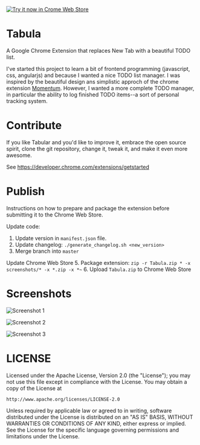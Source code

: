 <a target="_blank" href="https://chrome.google.com/webstore/detail/tabula-new-tab-to-do-list/pnadejonabhdibgdmgfcomljhddlpfcc">![Try it now in Crome Web Store](https://developer.chrome.com/webstore/images/ChromeWebStore_BadgeWBorder_v2_340x96.png "Click here to install this extension from the Chrome Web Store")</a>


Tabula
=======

A Google Chrome Extension that replaces New Tab with a beautiful TODO list.

I've started this project to learn a bit of frontend programming (javascript, css, angularjs) and because I wanted a nice TODO list manager.
I was inspired by the beautiful design ans simplistic approch of the chrome extension [Momentum](https://chrome.google.com/webstore/detail/momentum/laookkfknpbbblfpciffpaejjkokdgca). However, I wanted a more complete TODO manager, in particular the ability to log finished TODO items--a sort of personal tracking system.


# Contribute

If you like Tabular and you'd like to improve it, embrace the open source spirit, clone the git repository, change it, tweak it, and make it even more awesome.

See https://developer.chrome.com/extensions/getstarted


# Publish

Instructions on how to prepare and package the extension before submitting it to the  Chrome Web Store.

Update code:
1. Update version in `manifest.json` file.
2. Update changelog: `./generate_changelog.sh <new_version>`
3. Merge branch into `master`

Update Chrome Web Store
5. Package extension: `zip -r Tabula.zip * -x screenshots/* -x *.zip -x *~`
6. Upload `Tabula.zip` to Chrome Web Store


# Screenshots

![Screenshot 1](https://raw.github.com/jasantunes/Tabula/master/screenshots/Tabula1.png)

![Screenshot 2](https://raw.github.com/jasantunes/Tabula/master/screenshots/Tabula2.png)

![Screenshot 3](https://raw.github.com/jasantunes/Tabula/master/screenshots/Tabula3.png)


# LICENSE

Licensed under the Apache License, Version 2.0 (the "License");
you may not use this file except in compliance with the License.
You may obtain a copy of the License at

    http://www.apache.org/licenses/LICENSE-2.0

Unless required by applicable law or agreed to in writing, software
distributed under the License is distributed on an "AS IS" BASIS,
WITHOUT WARRANTIES OR CONDITIONS OF ANY KIND, either express or implied.
See the License for the specific language governing permissions and
limitations under the License.

